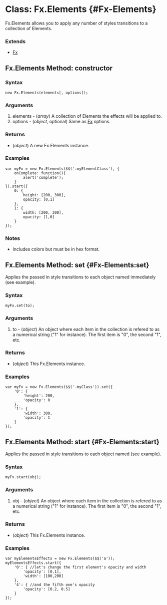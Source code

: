 Class: Fx.Elements {#Fx-Elements}
=================================

Fx.Elements allows you to apply any number of styles transitions to a collection of Elements.

### Extends

* [Fx][]

Fx.Elements Method: constructor
-------------------------------

### Syntax

	new Fx.Elements(elements[, options]);

### Arguments

1. elements - (*array*) A collection of Elements the effects will be applied to.
2. options  - (*object*, optional) Same as [Fx][] options.


### Returns

* (*object*) A new Fx.Elements instance.

### Examples

	var myFx = new Fx.Elements($$('.myElementClass'), {
		onComplete: function(){
			alert('complete');
		}
	}).start({
		0: {
			height: [200, 300],
			opacity: [0,1]
		},
		1: {
			width: [200, 300],
			opacity: [1,0]
		}
	});

### Notes

- Includes colors but must be in hex format.



Fx.Elements Method: set {#Fx-Elements:set}
------------------------------------------

Applies the passed in style transitions to each object named immediately (see example).

### Syntax

	myFx.set(to);

### Arguments

1. to - (*object*) An object where each item in the collection is refered to as a numerical string ("1" for instance). The first item is "0", the second "1", etc.

### Returns

* (*object*) This Fx.Elements instance.

### Examples

	var myFx = new Fx.Elements($$('.myClass')).set({
		'0': {
			'height': 200,
			'opacity': 0
		},
		'1': {
			'width': 300,
			'opacity': 1
		}
	});



Fx.Elements Method: start {#Fx-Elements:start}
----------------------------------------------

Applies the passed in style transitions to each object named (see example).

### Syntax

	myFx.start(obj);

### Arguments

1. obj - (*object*) An object where each item in the collection is refered to as a numerical string ("1" for instance). The first item is "0", the second "1", etc.

### Returns

* (*object*) This Fx.Elements instance.

### Examples

	var myElementsEffects = new Fx.Elements($$('a'));
	myElementsEffects.start({
		'0': { //let's change the first element's opacity and width
			'opacity': [0,1],
			'width': [100,200]
		},
		'4': { //and the fifth one's opacity
			'opacity': [0.2, 0.5]
		}
	});



[Fx]: /core/Fx/Fx
